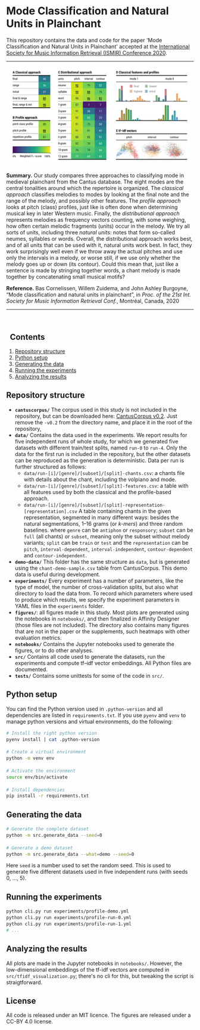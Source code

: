 Mode Classification and Natural Units in Plainchant
==================================================

This repository contains the data and code for the paper 'Mode Classification 
and Natural Units in Plainchant' accepted at the [International Society
for Music Information Retrieval (ISMIR)
Conference 2020](https://ismir.github.io/ISMIR2020/).

----

<img src="figures/teaser/teaser.jpg?raw=true" width="800" 
    title="Three approaches to mode classification in plainchant compared">

**Summary.**
Our study compares three approaches to classifying mode in medieval plainchant
from the Cantus database. The eight modes are the central tonalities around 
which the repertoire is organized. The *classical approach* classifies melodies
to modes by looking at the final note and the range of the melody, and possibly
other features. The *profile approach* looks at pitch (class) profiles, just like
is often done when determining musical key in later Western music. Finally, the
*distributional approach* represents melodies as frequency vectors counting, 
with some weighing, how often certain melodic fragments (units) occur in the melody.
We try all sorts of units, including three *natural units*: notes that form 
so-called neumes, syllables or words. Overall, the distributional approach 
works best, and of all units that can be used with it, natural units work best.
In fact, they work surprisingly well even if we throw away the actual pitches 
and use  only the intervals in a melody, or worse still, if we use only whether 
the melody goes up or down (its contour). Could this mean that, just like a 
sentence is made by stringing together words, a chant melody is made together
by concatenating small musical motifs?

**Reference.**
Bas Cornelissen, Willem Zuidema, and John Ashley Burgoyne, 
“Mode classification and natural units in plainchant”, in 
*Proc. of the 21st Int. Society for Music Information Retrieval Conf.*, 
Montréal, Canada, 2020

---

&nbsp;

&nbsp;
Contents
--------

1. [Repository structure](#repository-structure)
2. [Python setup](#python-setup) 
3. [Generating the data](#generating-the-data) 
4. [Running the experiments](#running-the-experiments) 
5. [Analyzing the results](#analyzing-the-results)

Repository structure 
--------------------

- **`cantuscorpus/`** The corpus used in this study is not included in the 
repository, but can be downloaded here: 
[CantusCorpus v0.2](https://github.com/bacor/cantuscorpus/releases/tag/v0.2). 
Just remove the `-v0.2` from the directory name, and place it in the root of the
repository,
- **`data/`** Contains the  data used in the experiments. We report results for five 
independent runs of whole study, for which we generated five datasets with 
different train/test splits, named `run-0` to `run-4`. Only the data for the
first run is included in the repository, but the other datasets can be 
reproduced as the generation is deterministic. Data per run is further structured 
as follows:
    - `data/run-[i]/[genre]/[subset]/[split]-chants.csv`: a chants file with 
    details about the chant, including the volpiano and mode.
    - `data/run-[i]/[genre]/[subset]/[split]-features.csv`: a table with all
    features used by both the classical and the profile-based approach.
    - `data/run-[i]/[genre]/[subset]/[split]-representation-[representation].csv`
    A table containing chants in the given representation, segmented in many
    different ways: besides the natural segmentations, 1–16 grams (or *k-mers*)
    and three random baselines.
where `genre` can be `antiphon` or `responsory`; `subset` can be `full` (all 
chants) or `subset`, meaning only the subset without melody variants; `split` 
can be `train` or `test` and the `representation` can be `pitch`, 
`interval-dependent`, `interval-independent`, `contour-dependent` and
`contour-independent`.
- **`demo-data/`** This folder has the same structure as `data`, but is generated using the
`chant-demo-sample.csv` table from CantusCorpus. This demo data is useful
during development.
- **`experiments/`** Every experiment has a number of parameters, like the type of
model, the number of cross-validation splits, but also what directory to load
the data from. To record which parameters where used to produce which results, 
we specify the experiment parameters in YAML files in the `experiments` folder.
- **`figures/`**: all figures made in this study. Most plots are generated using
the notebooks in `notebooks/`, and then finalized in Affinity Designer (those
files are not included). The directory also contains many figures that are not
in the paper or the supplements, such heatmaps with other evaluation metrics.
- **`notebooks/`** Contains the Jupyter notebooks used to generate the figures, 
or to do other analyses.
- **`src/`** Contains all code used to generate the datasets, run the experiments and 
compute tf–idf vector embeddings. All Python files are documented.
- **`tests/`** Contains some unittests for some of the code in `src/`.


Python setup
------------

You can find the Python version used in `.python-version` and all dependencies 
are listed in `requirements.txt`. If you use `pyenv` and `venv` to manage 
python versions and virtual environments, do the following:

```bash
# Install the right python version
pyenv install | cat .python-version

# Create a virtual environment
python -m venv env

# Activate the environment
source env/bin/activate

# Install dependencies
pip install -r requirements.txt
```

Generating the data
-------------------

```bash
# Generate the complete dataset
python -m src.generate_data --seed=0

# Generate a demo dataset
python -m src.generate_data --what=demo --seed=0
```

Here `seed` is a number used to set the random seed. This is used to generate
five different datasets used in five independent runs (with seeds 0, ..., 5).

Running the experiments
-----------------------

```bash
python cli.py run experiments/profile-demo.yml
python cli.py run experiments/profile-run-0.yml
python cli.py run experiments/profile-run-1.yml
# ...
```

Analyzing the results
---------------------

All plots are made in the Jupyter notebooks in `notebooks/`. However, the
low-dimensional embeddings of the tf-idf vectors are computed in 
`src/tfidf_visualization.py`; there's no cli for this, but tweaking the script
is straigtforward.


License
-------

All code is released under an MIT licence. The figures are released under a
CC-BY 4.0 license.